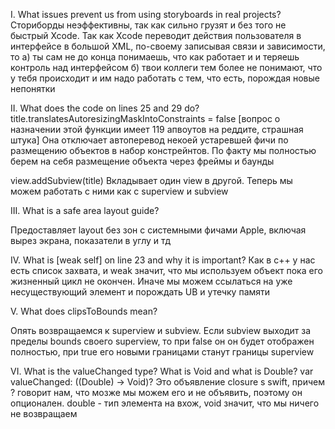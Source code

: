 I. What issues prevent us from using storyboards in real projects?
Сториборды неэффективны, так как сильно грузят и без того не быстрый Xcode. 
Так как Xcode переводит действия пользователя в интерфейсе в большой XML, по-своему записывая связи и зависимости, то 
    а) ты сам не до конца понимаешь, что как работает и и теряешь контроль над интерфейсом
    б) твои коллеги тем более не понимают, что у тебя происходит и им надо работать с тем, что есть, порождая новые непонятки

II. What does the code on lines 25 and 29 do?
title.translatesAutoresizingMaskIntoConstraints = false 
[вопрос о назначении этой функции имеет 119 апвоутов на реддите, страшная штука]
Она отключает автоперевод некоей устаревшей фичи по размещению объектов в набор констрейнтов. 
По факту мы полностью берем на себя размещение объекта через фреймы и баунды

view.addSubview(title)
Вкладывает один view в другой. Теперь мы можем работать с ними как с superview и subview

III. What is a safe area layout guide?

Предоставляет layout без зон с системными фичами Apple, включая вырез экрана, показатели в углу и тд

IV. What is [weak self] on line 23 and why it is important?
Как в с++ у нас есть список захвата, и weak значит, что мы используем объект пока его жизненный цикл не окончен. Иначе мы можем ссылаться на уже несуществующий элемент и порождать UB и утечку памяти

V. What does clipsToBounds mean?

Опять возвращаемся к superview и subview. Если subview выходит за пределы bounds своего superview, то при false он он будет отображен полностью, при true его новыми границами станут границы superview

VI. What is the valueChanged type? What is Void and what is Double?
var valueChanged: ((Double) -> Void)?
Это объявление closure s swift, причем ? говорит нам, что мозже мы можем его и не объявить, поэтому он опционален. double - тип элемента на вхож, void значит, что мы ничего не возвращаем

